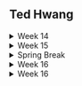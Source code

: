 ## Ted Hwang

<details>
    <summary>Week 14</summary>

#### (Monday) 3/27/2023
As a group, we reevaluated our API design after receiving feedback from our instructors. For instance, users can select which account they are signing up for using a checkbox. Before, users would have to submit a chef application form upon signup. Another change was we would have an availability boolean property in our chef profile that would prevent customers from seeing their menu items if it was set to false. Before, when the chef creates a menu item, a date needed to be specified. We were considering this feature to be a stretch goal instead of our MVP.

For the remainder of the day, we continued working on our database schemas.

#### (Tuesday) 3/28/2023
After finalizing our API design and database schema, we worked on creating our issue tickets in trello to sync with gitlab. Each ticket would complete a part of the user story in our application.

#### (Wednesday) 3/29/2023
Derek led as the driver for our first coding session and we edited our docker-compose.yaml to create a postgres database container. Addditionally, we were able to hook up our database to beekeeper and begin creating user/menu item tables.

#### (Thursday) 3/30/2023
Today, I led as the driver and our group started on backend authentication. We were able to create signup/login/logout endpoints using the jwtdown-fastapi package a Hack Reactor instructor has created. Also, we edited the create-menu-item endpoint to only allow users that are signed in. In the future, users with the is_chef boolean property set to True will only be able to use this endpoint.

</details>

<details>
    <summary>Week 15</summary>

#### (Monday) 4/3/2023
Derek led as the driver to finalize creating our postgres tables. We finished creating the following tables ___.
- user profile
- social media
- shopping cart
- cart status
- cart items
- order,
- order status

Additionally, for tables that had references to another table, we created queries in beekeeper to join tables together. Tomorrow, we plan on pairing up to finalize our backend endpoints.

#### (Tuesday) 4/4/2023
We ended up working individually to work on our backend endpoints. I completed the create, update, and delete endpoint for the cart_item table. Additionally, I created a get endpoint for shopping cart to include the cart_item table and menu_item table. I had trouble figuring out how to join the tables together but eventually got the output I wanted in beekeeper studio.

#### (Wednesday) 4/5/2023
We made a few revisions to our database schema for our user story. For instance, a chef was supposed to be able to delete a menu item from their list, however, it was used as a foreign key in the orders table. Therefore, if a customer created an order with that menu item, the chef was unable to delete the menu item. To resolve this, we added a status property to menu item which is a boolean. The chef can set it to false to "delete" (hide the item from customers and the chef). Perhaps MongoDb would have been a better implementation because there are no foreign key constraints.

Afterwards, we worked individually to continue our backend endpoints. I revised the GET endpoint for our orders table to include further details from other tables like the name, price, quantity, and photo of each cart item in the shopping cart. Additionally, revise the UPDATE endpoint to only take in the status input from the user. After an order is created, users should not be able to change the shopping cart id, total price, or order date in the order instance.

#### (Thursday) 4/6/2023
Janar and Jacob finished the remaining backend endpoints as drivers and, since Derek and I finished, we helped navigate if they ran into any issues. We were getting a value type error for one of the properties and fixed the issue by revising the pydantic model.

Although we finished, in the near future, I want to revise the create order endpoint so that, if multiple menu items in the shopping cart come from different chefs, the shopping cart items will be grouped by chef and have an order for each.

In the remaining time, we got started on frontend authentication for Redux by looking into documentation. The material is very dense and we definitely need to research more to finish front-end authentication.

#### (Friday) 4/7/2023
Yesterday, Derek did some research after class and got the login portion for frontend auth working. Today, I led as the driver for frontend auth for creating an account. I was running into an issue where the value that was expected was a dictionary. Instead of using FormData, i created a dictionary based on the info provided from each form input. This resolved the issue and we were able to have the user create an account and receive a JWT token in their cookies.

Additionally, I created two unit tests for my get_one and get_one_with_cart_items endpoint in the shopping cart query. I wanted to check if the response is in the correct format as the pydantic model and if the response gives an error message when the id does not exist.

Since we're having Spring Break next week, we discussed whether if we wanted to do any project work. We agreed that we wanted to finish the Frontend auth so that we are able to protect and work on any components after break.

</details>

<details>
    <summary>Spring Break</summary>

#### (Monday) 4/10/2023
We agreed as a group to take some time over break to work on our projects. Today, we continued working on frontend authentication. We were able to protect any routes and also set up a userSlice to store user information from payload. Lastly, we wrote the logout and getToken query for our authAPI.

</details>

<details>
    <summary>Week 16</summary>

#### (Monday) 4/17/2023
We learned how to use caprover to deploy our application. We decided to work on that today and then start the frontend components afterwards.

We ended today by revising our .gitlab-ci.yml file to include jobs for testing, building, and deployment. We were able to pass all tests on our latest commit but ran into a CORS issue and an "authenticator module was not found" in the deployment logs.

We plan on asking for guidance from our instructors as we are unsure whether this is a bug in our backend, frontend, or caprover configurations.

#### (Tuesday) 4/18/2023
We resolved our bug from yesterday by revising our production dockerfile. Although the errors were from cors, we had to look more closely at the caprover logs to debug.

We continued working on deployment and was able to get our backend build server running w/o bugs. Though we are getting a cors issue in our frontend service from gitlab.com. We'll continue looking into it tomorrow and plan to get guidance from an instructor.

#### (Wednesday) 4/19/2023
The error was from a small typo in our CORS_HOST environment variable not matching our server in our gitlab yml file. After we resolved that issue, we started our frontend components. I began working on the nav component and did research on tailwind css to make it prettier. Tomorrow, I plan to start on the shopping cart component.

#### (Thursday) 4/20/2023
I spent time researching how others implemented a shopping cart in their front-end and I am deciding on between using createSlice or createContext for my component. There were a lot of informative videos and it helped further my understanding about the state management in redux. I plan on working over the weekend to finish this so that I can make time to do additional css next week.

#### (Sunday) 4/23/2023
I was able to get my shopping cart component finished! I ended up using createContext because it allowed me to share the shopping cart data across my component tree effectively by wrapping it with the provider that was returned. Since chef users will be able to look at their order list and update the status of the order, I also allowed customers to add menu items from different chefs into the cart by creating multiple orders separated by chef_id during checkout.

To reflect, I'm surprised by the amount of progress we made and knowledge we gained from this project. Initially, I was worried I would not pass module 3 because the mvp for our project seemed difficult when we started. Additionally, we would have to get familiar using fastapi, writing sql queries, redux, and frontend-auth.

I'm proud and excited to see where we're at now with our project/growth. I don't think we were expecting to have finished some of these components and deployment early and now we can spend more time on css/readMe documentation. Looking forward to see how this project turns out before we submit it this Friday.

</details>

<details>
    <summary>Week 16</summary>

#### (Monday) 4/24/2023
I resolved some bugs regarding my state for the shoppingCartList component. Afterwards, I worked on the chef store component so that their profile information will be displayed. Lastly, I worked on css for the card components to use tailwind instead of react-bootstrap

#### (Tuesday) 4/25/2023
I worked on the chef store component so that, when users clicked on a MenuItemCard, a MenuItemCardDetail component shows instead with extra information (ingredients, tags, spicy level, calories). After finishing up my last component, I continued stylizing the home page and adjusted the footer so that it was below the content as well. I also wrote another unit test for cart-item and also protected chef pages from customer users. Therefore, if a customer user tries to type a url that only chef's should access, they are navigated to the home page.

</details>
